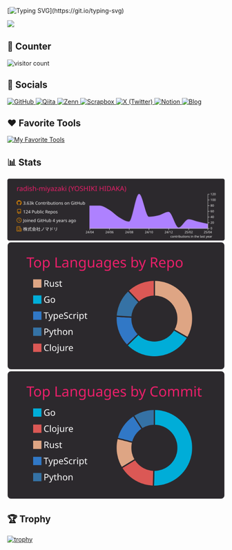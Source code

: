 [![Typing SVG](https://readme-typing-svg.demolab.com?font=Fira+Code&pause=1000&color=027D9C&width=435&lines=fmt.Println(%22Hi%F0%9F%91%8B+I'm+Radish!%22);fmt.Println(%22Software+Developer%F0%9F%A7%91%E2%80%8D%F0%9F%92%BB%22))](https://git.io/typing-svg)

<img src="https://user-images.githubusercontent.com/74038190/212284145-bf2c01a8-c448-4f1a-b911-996024c84606.gif" width="400">

## 🧮 Counter
<img src="https://count.getloli.com/@radish-miyazaki.github?theme=booru-mjg" alt="visitor count" />

## 💬 Socials
<a href="https://github.com/radish-miyazaki" target="_blank">
  <img alt="GitHub" src="https://img.shields.io/badge/GitHub-000.svg?&style=for-the-badge&logo=Github&logoColor=white" />
</a>
<a href="https://qiita.com/miyazaki_radish" target="_blank">
  <img alt="Qiita" src="https://img.shields.io/badge/qiita-55C500.svg?&style=for-the-badge&logo=qiita&logoColor=white" />
</a>
<a href="https://zenn.dev/yoshiki_hidaka" target="_blank">
  <img alt="Zenn" src="https://img.shields.io/badge/zenn-FFF.svg?&style=for-the-badge&logo=zenn" />
</a>
<a href="https://scrapbox.io/entropy/" target="_blank">
  <img alt="Scrapbox" src="https://img.shields.io/badge/Scrapbox-FFF.svg?style=for-the-badge&logo=scrapbox" />
</a>
<a href="https://x.com/ruby_engineer" target="_blank">
  <img alt="X (Twitter)" src="https://img.shields.io/badge/X(Twitter)-000.svg?&style=for-the-badge&logo=X" />
</a>
<a href="https://detailed-glass-19c.notion.site/Learning-ba3d69693156431296036d6e102d68ac" target="_blank">
  <img alt="Notion" src="https://img.shields.io/badge/Notion-FFF.svg?style=for-the-badge&logo=notion&logoColor=black" />
</a>
<a href="https://radish-miyazaki.github.io/" target="_blank">
  <img alt="Blog" src="https://img.shields.io/badge/MY_BLOG-red.svg?&style=for-the-badge&logo=ruby" />
</a>

## ❤️ Favorite Tools
[![My Favorite Tools](https://skillicons.dev/icons?i=clojure,deno,go,ruby,rust,svelte,ts)](https://skillicons.dev)

## 📊 Stats
![](https://raw.githubusercontent.com/radish-miyazaki/radish-miyazaki/main/profile-summary-card-output/monokai/0-profile-details.svg)
![](https://raw.githubusercontent.com/radish-miyazaki/radish-miyazaki/main/profile-summary-card-output/monokai/1-repos-per-language.svg)
![](https://raw.githubusercontent.com/radish-miyazaki/radish-miyazaki/main/profile-summary-card-output/monokai/2-most-commit-language.svg)

## 🏆 Trophy
[![trophy](https://github-profile-trophy.vercel.app/?username=radish-miyazaki&rank=SECRET,SSS,SS,S,AAA,AA,A,B,C&theme=dracula)](https://github.com/ryo-ma/github-profile-trophy)
